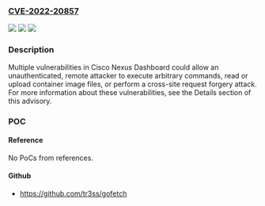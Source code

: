 ### [CVE-2022-20857](https://cve.mitre.org/cgi-bin/cvename.cgi?name=CVE-2022-20857)
![](https://img.shields.io/static/v1?label=Product&message=Cisco%20Nexus%20Dashboard%20&color=blue)
![](https://img.shields.io/static/v1?label=Version&message=n%2Fa&color=blue)
![](https://img.shields.io/static/v1?label=Vulnerability&message=CWE-306&color=brighgreen)

### Description

Multiple vulnerabilities in Cisco Nexus Dashboard could allow an unauthenticated, remote attacker to execute arbitrary commands, read or upload container image files, or perform a cross-site request forgery attack. For more information about these vulnerabilities, see the Details section of this advisory.

### POC

#### Reference
No PoCs from references.

#### Github
- https://github.com/tr3ss/gofetch

